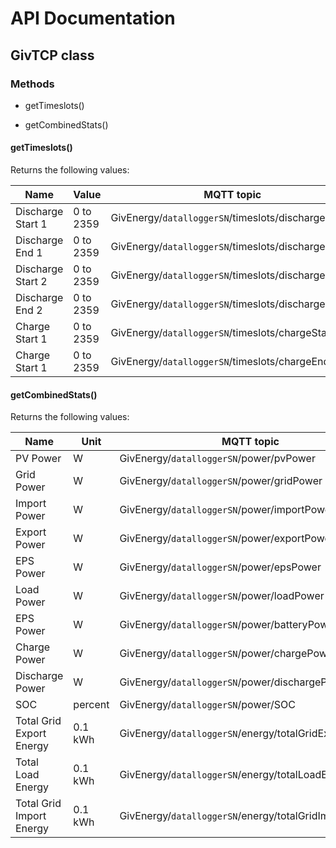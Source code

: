 # API Documentation

## GivTCP class

### Methods

- getTimeslots()

- getCombinedStats()


#### getTimeslots()
Returns the following values:

Name |Value|MQTT topic
--------------|-------------|--------------
Discharge Start 1| 0 to 2359 | GivEnergy/`datalloggerSN`/timeslots/dischargeStart1
Discharge End 1| 0 to 2359 | GivEnergy/`datalloggerSN`/timeslots/dischargeEnd1
Discharge Start 2| 0 to 2359 | GivEnergy/`datalloggerSN`/timeslots/dischargeStart2
Discharge End 2| 0 to 2359 | GivEnergy/`datalloggerSN`/timeslots/dischargeEnd2
Charge Start 1| 0 to 2359 | GivEnergy/`datalloggerSN`/timeslots/chargeStart1
Charge Start 1| 0 to 2359 | GivEnergy/`datalloggerSN`/timeslots/chargeEnd1

#### getCombinedStats()

Returns the following values:

Name |Unit|MQTT topic
--------------|-------------|--------------
PV Power| W | GivEnergy/`datalloggerSN`/power/pvPower
Grid Power| W | GivEnergy/`datalloggerSN`/power/gridPower
Import Power| W | GivEnergy/`datalloggerSN`/power/importPower
Export Power| W | GivEnergy/`datalloggerSN`/power/exportPower
EPS Power| W | GivEnergy/`datalloggerSN`/power/epsPower
Load Power| W | GivEnergy/`datalloggerSN`/power/loadPower
EPS Power| W | GivEnergy/`datalloggerSN`/power/batteryPower
Charge Power| W | GivEnergy/`datalloggerSN`/power/chargePower
Discharge Power| W | GivEnergy/`datalloggerSN`/power/dischargePower
SOC| percent | GivEnergy/`datalloggerSN`/power/SOC
Total Grid Export Energy| 0.1 kWh | GivEnergy/`datalloggerSN`/energy/totalGridExportEnergy
Total Load Energy| 0.1 kWh | GivEnergy/`datalloggerSN`/energy/totalLoadEnergy
Total Grid Import Energy| 0.1 kWh | GivEnergy/`datalloggerSN`/energy/totalGridImportEnergy
